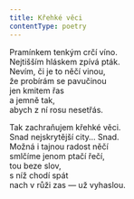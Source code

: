 ```yaml
---
title: Křehké věci
contentType: poetry
---
```


<section>

Pramínkem tenkým crčí víno.  
Nejtišším hláskem zpívá pták.  
Nevím, či je to něčí vinou,  
že probírám se pavučinou  
jen kmitem řas  
a jemně tak,  
abych z ní rosu nesetřás.

Tak zachraňujem křehké věci.  
Snad nejskrytější city… Snad.  
Možná i tajnou radost něčí  
smlčíme jenom ptačí řečí,  
tou beze slov,  
s níž chodí spát  
nach v růži zas — už vyhaslou.

</section>
